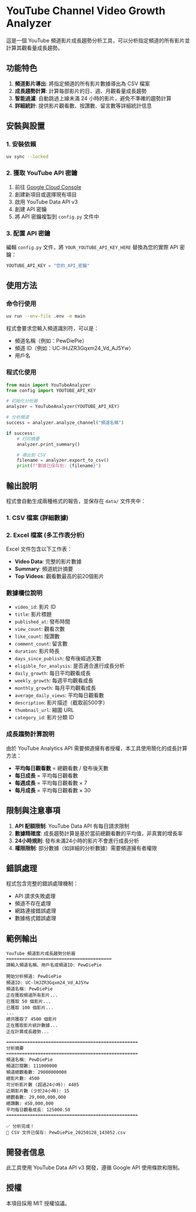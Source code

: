 # YouTube Channel Video Growth Analyzer

這是一個 YouTube 頻道影片成長趨勢分析工具，可以分析指定頻道的所有影片並計算其觀看量成長趨勢。

## 功能特色

1. **頻道影片導出**: 將指定頻道的所有影片數據導出為 CSV 檔案
2. **成長趨勢計算**: 計算每部影片的日、週、月觀看量成長趨勢
3. **智能過濾**: 自動跳過上線未滿 24 小時的影片，避免不準確的趨勢計算
4. **詳細統計**: 提供影片觀看數、按讚數、留言數等詳細統計信息

## 安裝與設置

### 1. 安裝依賴

```bash
uv sync --locked
```

### 2. 獲取 YouTube API 密鑰

1. 前往 [Google Cloud Console](https://console.developers.google.com/)
2. 創建新項目或選擇現有項目
3. 啟用 YouTube Data API v3
4. 創建 API 密鑰
5. 將 API 密鑰複製到 `config.py` 文件中

### 3. 配置 API 密鑰

編輯 `config.py` 文件，將 `YOUR_YOUTUBE_API_KEY_HERE` 替換為您的實際 API 密鑰：

```python
YOUTUBE_API_KEY = "您的_API_密鑰"
```

## 使用方法

### 命令行使用

```bash
uv run --env-file .env -m main
```

程式會要求您輸入頻道識別符，可以是：
- 頻道名稱（例如：PewDiePie）
- 頻道 ID（例如：UC-lHJZR3Gqxm24_Vd_AJ5Yw）
- 用戶名

### 程式化使用

```python
from main import YouTubeAnalyzer
from config import YOUTUBE_API_KEY

# 初始化分析器
analyzer = YouTubeAnalyzer(YOUTUBE_API_KEY)

# 分析頻道
success = analyzer.analyze_channel("頻道名稱")

if success:
    # 打印摘要
    analyzer.print_summary()

    # 導出到 CSV
    filename = analyzer.export_to_csv()
    print(f"數據已保存到: {filename}")
```

## 輸出說明

程式會自動生成兩種格式的報告，並保存在 `data/` 文件夾中：

### 1. CSV 檔案 (詳細數據)

### 2. Excel 檔案 (多工作表分析)

Excel 文件包含以下工作表：
- **Video Data**: 完整的影片數據
- **Summary**: 頻道統計摘要
- **Top Videos**: 觀看數最高的前20個影片

### 數據欄位說明

- `video_id`: 影片 ID
- `title`: 影片標題
- `published_at`: 發布時間
- `view_count`: 觀看次數
- `like_count`: 按讚數
- `comment_count`: 留言數
- `duration`: 影片時長
- `days_since_publish`: 發布後經過天數
- `eligible_for_analysis`: 是否適合進行成長分析
- `daily_growth`: 每日平均觀看成長
- `weekly_growth`: 每週平均觀看成長
- `monthly_growth`: 每月平均觀看成長
- `average_daily_views`: 平均每日觀看數
- `description`: 影片描述（截取前500字）
- `thumbnail_url`: 縮圖 URL
- `category_id`: 影片分類 ID

### 成長趨勢計算說明

由於 YouTube Analytics API 需要頻道擁有者授權，本工具使用簡化的成長計算方法：

- **平均每日觀看數** = 總觀看數 / 發布後天數
- **每日成長** = 平均每日觀看數
- **每週成長** = 平均每日觀看數 × 7
- **每月成長** = 平均每日觀看數 × 30

## 限制與注意事項

1. **API 配額限制**: YouTube Data API 有每日請求限制
2. **數據精確度**: 成長趨勢計算是基於當前總觀看數的平均值，非真實的增長率
3. **24小時規則**: 發布未滿24小時的影片不會進行成長分析
4. **權限限制**: 部分數據（如詳細的分析數據）需要頻道擁有者權限

## 錯誤處理

程式包含完整的錯誤處理機制：

- API 請求失敗處理
- 頻道不存在處理
- 網路連接錯誤處理
- 數據格式錯誤處理

## 範例輸出

```
YouTube 頻道影片成長趨勢分析器
========================================
請輸入頻道名稱、用戶名或頻道ID: PewDiePie

開始分析頻道: PewDiePie
頻道ID: UC-lHJZR3Gqxm24_Vd_AJ5Yw
頻道名稱: PewDiePie
正在獲取頻道所有影片...
已獲取 50 個影片...
已獲取 100 個影片...
...
總共獲取了 4500 個影片
正在獲取影片統計數據...
正在計算成長趨勢...

==================================================
分析摘要
==================================================
頻道名稱: PewDiePie
頻道訂閱數: 111000000
頻道總觀看數: 29000000000
總影片數: 4500
可分析影片數 (超過24小時): 4485
近期影片數 (少於24小時): 15
總觀看數: 29,000,000,000
總讚數: 450,000,000
平均每日觀看成長: 125000.50
==================================================

✅ 分析完成！
📁 CSV 文件已保存: PewDiePie_20250128_143052.csv
```

## 開發者信息

此工具使用 YouTube Data API v3 開發，遵循 Google API 使用條款和限制。

## 授權

本項目採用 MIT 授權協議。
